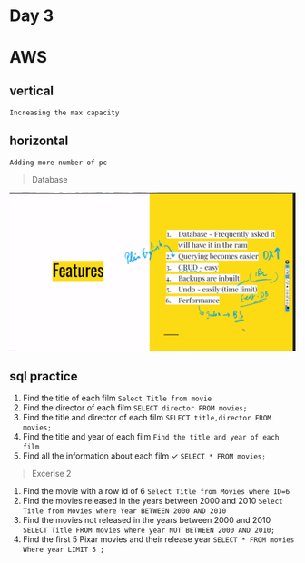 # Day 3

# AWS


## vertical
    Increasing the max capacity
## horizontal
    Adding more number of pc

>Database

![db](Screenshot%202024-04-24%20121231.png)


## sql practice

1. Find the title of each film
     `Select Title from movie`
2. Find the director of each film
     `SELECT director FROM movies;`
3. Find the title and director of each film
     `SELECT title,director FROM movies;`
4. Find the title and year of each film 
     `Find the title and year of each film `
5. Find all the information about each film ✓
     `SELECT * FROM movies;`

>Excerise 2

1. Find the movie with a row id of 6
    `Select Title from Movies where ID=6`
2. Find the movies released in the years between 2000 and 2010
   `Select Title from Movies where Year BETWEEN 2000 AND 2010`
3. Find the movies not released in the years between 2000 and 2010
   `SELECT Title FROM movies where year NOT BETWEEN 2000 AND 2010;`
4.  Find the first 5 Pixar movies and their release year
    `SELECT * FROM movies Where year LIMIT 5 ;`